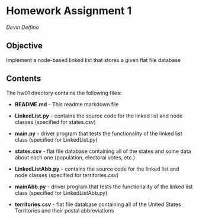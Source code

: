 Homework Assignment 1
=====================
*Devin Delfino*

Objective
---------
Implement a node-based linked list that stores a given flat file database

Contents
--------
The hw01 directory contains the following files:

* **README.md** - This readme markdown file

* **LinkedList.py** - contains the source code for the linked list and node classes (specified for states.csv)
* **main.py** - driver program that tests the functionality of the linked list class (specified for LinkedList.py)
* **states.csv** - flat file database containing all of the states and some data about each one (population, electoral votes, etc.)

* **LinkedListAbb.py** - contains the source code for the linked list and node classes (specified for territories.csv)
* **mainAbb.py** - driver program that tests the functionality of the linked list class (specified for LinkedListAbb.py)
* **territories.csv** - flat file database containing all of the United States Territories and their postal abbreviations

